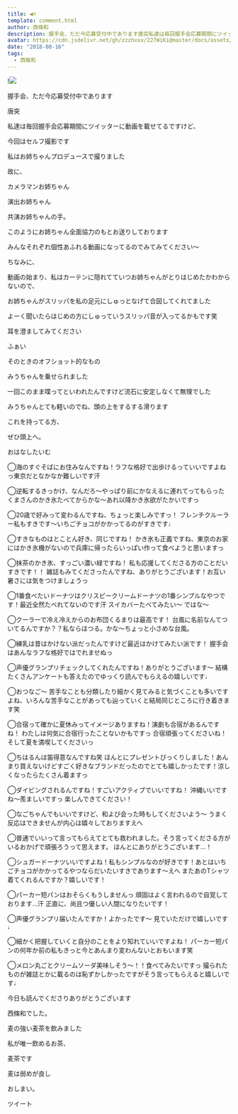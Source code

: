 ```yaml
---
title: ◀︎▽
template: comment.html
author: 西條和
description: 握手会、ただ今応募受付中であります唐突私達は毎回握手会応募期間にツイッターに動画を載せてるですけど、...
avatar: https://cdn.jsdelivr.net/gh/zzzhxxx/227WiKi@master/docs/assets/photo/avatar/nagomi.jpg
date: "2018-08-16"
tags:
  - 西條和
---
```


!![](https://cdn.jsdelivr.net/gh/227WiKi/227WiKi-image@master/blog-image/nagomi-2018-08-16_1.jpg)






















握手会、ただ今応募受付中であります









唐突








私達は毎回握手会応募期間にツイッターに動画を載せてるですけど、









今回はセルフ撮影です











私はお姉ちゃんプロデュースで撮りました










故に、



カメラマンお姉ちゃん




演出お姉ちゃん




共演お姉ちゃんの手。











このようにお姉ちゃん全面協力のもとお送りしております










みんなそれぞれ個性あふれる動画になってるのでみてみてください〜


















ちなみに、








動画の始まり、私はカーテンに隠れてていつお姉ちゃんがとりはじめたかわからないので、









お姉ちゃんがスリッパを私の足元にしゅっとなげて合図してくれてました










よーく聞いたらはじめの方にしゅっていうスリッパ音が入ってるかもです笑












耳を澄ましてみてください







ふぁい















そのときのオフショット的なもの












みうちゃんを乗せられました











一回このまま喋ってといわれたんですけど流石に安定しなくて無理でした












みうちゃんとても軽いのでね、頭の上をするする滑ります














これを持ってる方、








ぜひ頭上へ。
















おはなしたいむ





◯海のすぐそばにお住みなんですね！ラフな格好で出歩けるっていいですよねっ東京だとなかなか難しいです汗





◯逆転するきっかけ、なんだろ〜やっぱり前にかなえるに連れてってもらったくまさんのかき氷たべてからかな〜あれ以降かき氷欲がたかいですっ




◯20歳で好みって変わるんですね、ちょっと楽しみですっ！
フレンチクルーラー私もすきです〜いちごチョコがかかってるのがすきです♩





◯すきなものはとことん好き、同じですね！
かき氷も正義ですね、東京のお家にはかき氷機がないので兵庫に帰ったらいっぱい作って食べようと思いますっ





◯抹茶のかき氷、すっごい濃い緑ですね！
私も応援してくださる方のことだいすきです！！
雑誌もみてくださったんですね、ありがとうございます！お互い暑さには気をつけましょうっ







◯1番食べたいドーナツはクリスピークリームドーナツの1番シンプルなやつです！最近全然たべれてないのです汗
スイカバーたべてみたい〜
ではな〜






◯クーラーで冷え冷えからのお布団くるまりは最高です！
台風に名前なんてついてるんですか？？私ならほつる。かな〜ちょっと小さめな台風。





◯練乳は昔はかけない派だったんですけど最近はかけてみたい派です！
握手会はあんなラフな格好ではでれませぬっ





◯声優グランプリチェックしてくれたんですね！ありがとうございます〜
結構たくさんアンケートも答えたのでゆっくり読んでもらえるの嬉しいです♩






◯おつなご〜
苦手なことも分類したり細かく見てみると気づくことも多いですよね、いろんな苦手なことがあっても辿っていくと結局同じところに行き着きます笑





◯合宿って確かに夏休みってイメージありますね！演劇も合宿があるんですね！
わたしは何気に合宿行ったことないかもですっ
合宿頑張ってくださいね！そして夏を満喫してくださいっ






◯ちはるんは笛得意なんですね笑
ほんとにプレゼントびっくりしました！あんまり買えないけどすごく好きなブランドだったのでとても嬉しかったです！涼しくなったらたくさん着ますっ






◯ダイビングされるんですね！すごいアクティブでいいですね！
沖縄いいですね〜羨ましいですっ
楽しんできてください！





◯なごちゃんでもいいですけど、和よび会った時もしてくださいよう〜
うまく反応はできませんが内心は嬉々しておりますえへ






◯普通でいいって言ってもらえてとても救われました。そう言ってくださる方がいるおかげで頑張ろうって思えます。
ほんとにありがとうございます…！







◯シュガードーナツいいですよね！私もシンプルなのが好きです！あとはいちごチョコがかかってるやつならだいたいすきであります〜えへ
またあのTシャツ着てくれるんですか？嬉しいです！







◯パーカー短パンはおそらくもうしませんっ
頑固はよく言われるので自覚しております…汗
正直に、尚且つ優しい人間になりたいです！





◯声優グランプリ届いたんですか！よかったです〜
見ていただけで嬉しいです♩




◯細かく把握していくと自分のことをより知れていいですよね！
パーカー短パンの何年か前の私もきっと今とあんまり変わんないとおもいます笑





◯メロン丸ごとクリームソーダ美味しそう〜！！食べてみたいですっ
撮られたものが雑誌とかに載るのは恥ずかしかったですがそう言ってもらえると嬉しいです♩












今日も読んでくださりありがとうございます











西條和でした。









麦の強い麦茶を飲みました







私が唯一飲めるお茶、






麦茶です
















麦は弱めが良し










おしまい。


ツイート




